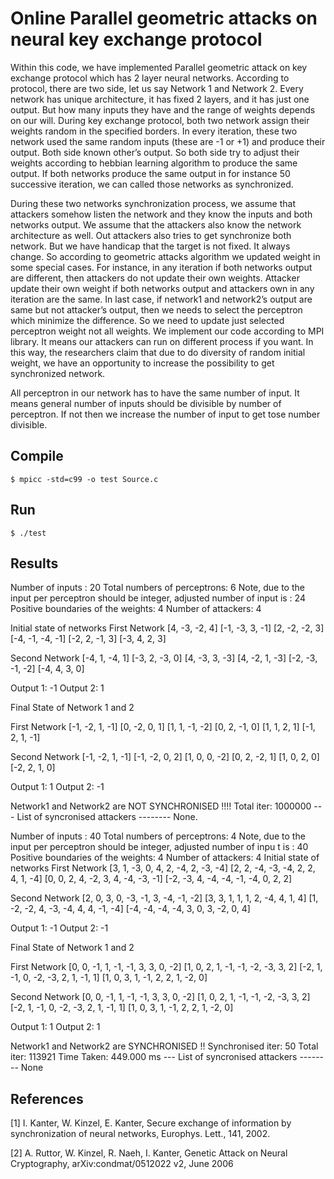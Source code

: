 # Online Parallel geometric attacks on neural key exchange protocol

Within this code, we have implemented Parallel geometric attack on key exchange protocol which has 2 layer neural networks. According to protocol, there are two side, let us say Network 1 and Network 2. Every network has unique architecture, it has fixed 2 layers, and it has just one output. But how many inputs they have and the range of weights depends on our will. During key exchange protocol, both two network assign their weights random in the specified borders. In every iteration, these two network used the same random inputs (these are -1 or +1) and produce their output. Both side known other’s output. So both side try to adjust their weights according to hebbian learning algorithm to produce the same output. If both networks produce the same output in for instance 50 successive iteration, we can called those networks as synchronized.
 
During these two networks synchronization  process, we assume that attackers somehow listen the network and they know the inputs and both networks output. We assume that the attackers also know the network architecture as well. Out attackers also tries to get synchronize both network. But we have handicap that the target is not fixed. It always change. So according to geometric attacks algorithm we updated weight in some special cases. For instance, in any iteration if both networks output are different, then attackers do not update their own weights. Attacker update their own weight if both networks output and attackers own  in any iteration are the same. In last case, if network1 and network2’s output are same but not attacker’s output, then we needs to select the perceptron which minimize the difference. So we need to update just selected perceptron weight not all weights. 
We implement our code according to MPI library. It means our attackers can run on different process if you want. In this way, the researchers claim that due to do diversity of random initial weight, we have an opportunity to increase the possibility to get synchronized network.

All perceptron in our network has to have the same number of input. It means general number of inputs should be divisible by number of perceptron. If not then we increase the number of input to get tose number divisible.


## Compile
```
$ mpicc -std=c99 -o test Source.c
```
## Run

```
$ ./test
```

## Results


Number of inputs : 20
Total numbers of perceptrons: 6
Note, due to the input per perceptron should be integer, adjusted number of input is : 24
Positive boundaries of the weights: 4
Number of attackers: 4

Initial state of networks
First Network
[4, -3, -2, 4]
[-1, -3, 3, -1]
[2, -2, -2, 3]
[-4, -1, -4, -1]
[-2, 2, -1, 3]
[-3, 4, 2, 3]

Second Network
[-4, 1, -4, 1]
[-3, 2, -3, 0]
[4, -3, 3, -3]
[4, -2, 1, -3]
[-2, -3, -1, -2]
[-4, 4, 3, 0]

Output 1: -1
Output 2: 1

Final State of Network 1 and 2

First Network
[-1, -2, 1, -1]
[0, -2, 0, 1]
[1, 1, -1, -2]
[0, 2, -1, 0]
[1, 1, 2, 1]
[-1, 2, 1, -1]

Second Network
[-1, -2, 1, -1]
[-1, -2, 0, 2]
[1, 0, 0, -2]
[0, 2, -2, 1]
[1, 0, 2, 0]
[-2, 2, 1, 0]

Output 1: 1
Output 2: -1

 Network1 and Network2 are NOT SYNCHRONISED !!!!
Total iter: 1000000
---  List of syncronised attackers --------
None.




Number of inputs : 40
Total numbers of perceptrons: 4
Note, due to the input per perceptron should be integer, adjusted number of inpu
t is : 40
Positive boundaries of the weights: 4
Number of attackers: 4
Initial state of networks
First Network
[3, 1, -3, 0, 4, 2, -4, 2, -3, -4]
[2, 2, -4, -3, -4, 2, 2, 4, 1, -4]
[0, 0, 2, 4, -2, 3, 4, -4, -3, -1]
[-2, -3, 4, -4, -4, -1, -4, 0, 2, 2]

Second Network
[2, 0, 3, 0, -3, -1, 3, -4, -1, -2]
[3, 3, 1, 1, 1, 2, -4, 4, 1, 4]
[1, -2, -2, 4, -3, -4, 4, 4, -1, -4]
[-4, -4, -4, -4, 3, 0, 3, -2, 0, 4]

Output 1: -1
Output 2: -1

Final State of Network 1 and 2

First Network
[0, 0, -1, 1, -1, -1, 3, 3, 0, -2]
[1, 0, 2, 1, -1, -1, -2, -3, 3, 2]
[-2, 1, -1, 0, -2, -3, 2, 1, -1, 1]
[1, 0, 3, 1, -1, 2, 2, 1, -2, 0]

Second Network
[0, 0, -1, 1, -1, -1, 3, 3, 0, -2]
[1, 0, 2, 1, -1, -1, -2, -3, 3, 2]
[-2, 1, -1, 0, -2, -3, 2, 1, -1, 1]
[1, 0, 3, 1, -1, 2, 2, 1, -2, 0]

Output 1: 1
Output 2: 1

 Network1 and Network2 are SYNCHRONISED !!
Synchronised iter: 50
Total iter: 113921
Time Taken: 449.000 ms
---  List of syncronised attackers --------
None

## References

[1] I. Kanter, W. Kinzel, E. Kanter, Secure exchange of information by synchronization of neural
networks, Europhys. Lett., 141, 2002.

[2] A. Ruttor, W. Kinzel, R. Naeh, I. Kanter, Genetic Attack on Neural Cryptography, arXiv:condmat/0512022
v2, June 2006





